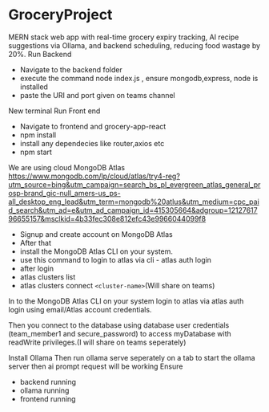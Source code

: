 # GroceryProject
MERN stack web app with real-time grocery expiry tracking, AI recipe suggestions via Ollama, and backend scheduling, reducing food wastage by 20%.
Run Backend

- Navigate to the backend folder
- execute the command node index.js , ensure mongodb,express, node is installed
- paste the URI and port given on teams channel

New terminal
Run Front end

- Navigate to frontend and grocery-app-react
- npm install
- install any dependecies like router,axios etc
- npm start

We are using cloud MongoDB Atlas
https://www.mongodb.com/lp/cloud/atlas/try4-reg?utm_source=bing&utm_campaign=search_bs_pl_evergreen_atlas_general_prosp-brand_gic-null_amers-us_ps-all_desktop_eng_lead&utm_term=mongodb%20atlus&utm_medium=cpc_paid_search&utm_ad=e&utm_ad_campaign_id=415305664&adgroup=1212761796655157&msclkid=4b33fec308e812efc43e9966044099f8

- Signup and create account on MongoDB Atlas
- After that
- install the MongoDB Atlas CLI on your system.
- use this command to login to atlas via cli - atlas auth login
- after login
- atlas clusters list
- atlas clusters connect `<cluster-name>`(Will share on teams)

In to the MongoDB Atlas CLI on your system login to atlas via atlas auth login using email/Atlas account credentials.

Then you connect to the database using database user credentials (team_member1 and secure_password) to access myDatabase with readWrite privileges.(I will share on teams seperately)

Install Ollama
Then run ollama serve seperately on a tab to start the ollama server
then ai prompt request will be working
Ensure

- backend running
- ollama running
- frontend running

